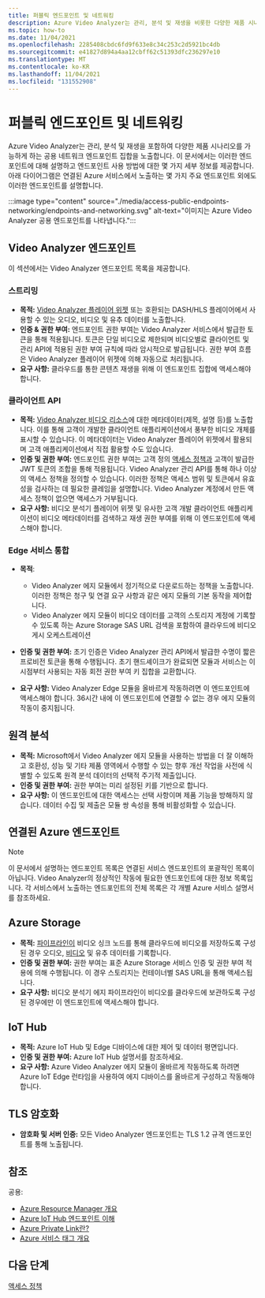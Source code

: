```yaml
---
title: 퍼블릭 엔드포인트 및 네트워킹
description: Azure Video Analyzer는 관리, 분석 및 재생을 비롯한 다양한 제품 시나리오를 가능하게 하는 공용 네트워크 엔드포인트 집합을 노출합니다. 이 문서에서는 퍼블릭 엔드포인트 및 네트워킹에 액세스하는 방법을 설명합니다.
ms.topic: how-to
ms.date: 11/04/2021
ms.openlocfilehash: 2285408cbdc6fd9f633e8c34c253c2d5921bc4db
ms.sourcegitcommit: e41827d894a4aa12cbff62c51393dfc236297e10
ms.translationtype: MT
ms.contentlocale: ko-KR
ms.lasthandoff: 11/04/2021
ms.locfileid: "131552908"
---
```

# <a name="public-endpoints-and-networking"></a>퍼블릭 엔드포인트 및 네트워킹

Azure Video Analyzer는 관리, 분석 및 재생을 포함하여 다양한 제품 시나리오를 가능하게 하는 공용 네트워크 엔드포인트 집합을 노출합니다. 이 문서에서는 이러한 엔드포인트에 대해 설명하고 엔드포인트 사용 방법에 대한 몇 가지 세부 정보를 제공합니다. 아래 다이어그램은 연결된 Azure 서비스에서 노출하는 몇 가지 주요 엔드포인트 외에도 이러한 엔드포인트를 설명합니다.

:::image type="content" source="./media/access-public-endpoints-networking/endpoints-and-networking.svg" alt-text="이미지는 Azure Video Analyzer 공용 엔드포인트를 나타냅니다.":::

## <a name="video-analyzer-endpoints"></a>Video Analyzer 엔드포인트 

이 섹션에서는 Video Analyzer 엔드포인트 목록을 제공합니다.

### <a name="streaming"></a>스트리밍

* **목적:** [Video Analyzer 플레이어 위젯](player-widget.md) 또는 호환되는 DASH/HLS 플레이어에서 사용할 수 있는 오디오, 비디오 및 유추 데이터를 노출합니다.
* **인증 & 권한 부여:** 엔드포인트 권한 부여는 Video Analyzer 서비스에서 발급한 토큰을 통해 적용됩니다. 토큰은 단일 비디오로 제한되며 비디오별로 클라이언트 및 관리 API에 적용된 권한 부여 규칙에 따라 암시적으로 발급됩니다. 권한 부여 흐름은 Video Analyzer 플레이어 위젯에 의해 자동으로 처리됩니다.
* **요구 사항:** 클라우드를 통한 콘텐츠 재생을 위해 이 엔드포인트 집합에 액세스해야 합니다.

### <a name="client-apis"></a>클라이언트 API

* **목적:** [Video Analyzer 비디오 리소스](terminology.md#video)에 대한 메타데이터(제목, 설명 등)를 노출합니다. 이를 통해 고객이 개발한 클라이언트 애플리케이션에서 풍부한 비디오 개체를 표시할 수 있습니다. 이 메타데이터는 Video Analyzer 플레이어 위젯에서 활용되며 고객 애플리케이션에서 직접 활용할 수도 있습니다.
* **인증 및 권한 부여:** 엔드포인트 권한 부여는 고객 정의 [액세스 정책과](access-policies.md) 고객이 발급한 JWT 토큰의 조합을 통해 적용됩니다. Video Analyzer 관리 API를 통해 하나 이상의 액세스 정책을 정의할 수 있습니다. 이러한 정책은 액세스 범위 및 토큰에서 유효성을 검사하는 데 필요한 클레임을 설명합니다. Video Analyzer 계정에서 만든 액세스 정책이 없으면 액세스가 거부됩니다.
* **요구 사항:** 비디오 분석기 플레이어 위젯 및 유사한 고객 개발 클라이언트 애플리케이션이 비디오 메타데이터를 검색하고 재생 권한 부여를 위해 이 엔드포인트에 액세스해야 합니다.

### <a name="edge-service-integration"></a>Edge 서비스 통합

* **목적**: 

    * Video Analyzer 에지 모듈에서 정기적으로 다운로드하는 정책을 노출합니다. 이러한 정책은 청구 및 연결 요구 사항과 같은 에지 모듈의 기본 동작을 제어합니다.
    * Video Analyzer 에지 모듈이 비디오 데이터를 고객의 스토리지 계정에 기록할 수 있도록 하는 Azure Storage SAS URL 검색을 포함하여 클라우드에 비디오 게시 오케스트레이션
* **인증 및 권한 부여:** 초기 인증은 Video Analyzer 관리 API에서 발급한 수명이 짧은 프로비전 토큰을 통해 수행됩니다. 초기 핸드셰이크가 완료되면 모듈과 서비스는 이 시점부터 사용되는 자동 회전 권한 부여 키 집합을 교환합니다.
* **요구 사항:** Video Analyzer Edge 모듈을 올바르게 작동하려면 이 엔드포인트에 액세스해야 합니다. 36시간 내에 이 엔드포인트에 연결할 수 없는 경우 에지 모듈의 작동이 중지됩니다.

## <a name="telemetry"></a>원격 분석

* **목적:** Microsoft에서 Video Analyzer 에지 모듈을 사용하는 방법을 더 잘 이해하고 호환성, 성능 및 기타 제품 영역에서 수행할 수 있는 향후 개선 작업을 사전에 식별할 수 있도록 원격 분석 데이터의 선택적 주기적 제출입니다.
* **인증 및 권한 부여:** 권한 부여는 미리 설정된 키를 기반으로 합니다.
* **요구 사항:** 이 엔드포인트에 대한 액세스는 선택 사항이며 제품 기능을 방해하지 않습니다. 데이터 수집 및 제출은 모듈 쌍 속성을 통해 비활성화할 수 있습니다.

## <a name="associated-azure-endpoints"></a>연결된 Azure 엔드포인트 

> [!NOTE]
> 이 문서에서 설명하는 엔드포인트 목록은 연결된 서비스 엔드포인트의 포괄적인 목록이 아닙니다. Video Analyzer의 정상적인 작동에 필요한 엔드포인트에 대한 정보 목록입니다. 각 서비스에서 노출하는 엔드포인트의 전체 목록은 각 개별 Azure 서비스 설명서를 참조하세요.

## <a name="azure-storage"></a>Azure Storage

* **목적:** [파이프라인이](pipeline.md) 비디오 싱크 노드를 통해 클라우드에 비디오를 저장하도록 구성된 경우 오디오, [비디오](pipeline.md#video-sink) 및 유추 데이터를 기록합니다.
* **인증 및 권한 부여:** 권한 부여는 표준 Azure Storage 서비스 인증 및 권한 부여 적용에 의해 수행됩니다. 이 경우 스토리지는 컨테이너별 SAS URL을 통해 액세스됩니다.
* **요구 사항:** 비디오 분석기 에지 파이프라인이 비디오를 클라우드에 보관하도록 구성된 경우에만 이 엔드포인트에 액세스해야 합니다.

## <a name="iot-hub"></a>IoT Hub

* **목적:** Azure IoT Hub 및 Edge 디바이스에 대한 제어 및 데이터 평면입니다.
* **인증 및 권한 부여:** Azure IoT Hub 설명서를 참조하세요.
* **요구 사항:** Azure Video Analyzer 에지 모듈이 올바르게 작동하도록 하려면 Azure IoT Edge 런타임을 사용하여 에지 디바이스를 올바르게 구성하고 작동해야 합니다.

##  <a name="tls-encryption"></a>TLS 암호화 

* **암호화 및 서버 인증:** 모든 Video Analyzer 엔드포인트는 TLS 1.2 규격 엔드포인트를 통해 노출됩니다.

##  <a name="references"></a>참조 

공용:

* [Azure Resource Manager 개요](../../azure-resource-manager/management/overview.md)
* [Azure IoT Hub 엔드포인트 이해](../../iot-hub/iot-hub-devguide-endpoints.md)
* [Azure Private Link란?](../../private-link/private-link-overview.md)
* [Azure 서비스 태그 개요](../../virtual-network/service-tags-overview.md)

## <a name="next-steps"></a>다음 단계

[액세스 정책](access-policies.md) 
